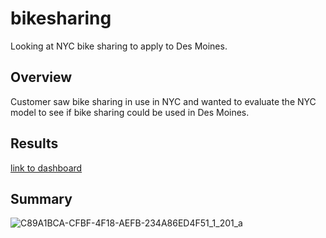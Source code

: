# bikesharing
Looking at NYC bike sharing to apply to Des Moines. 
## Overview
Customer saw bike sharing in use in NYC and wanted to evaluate the NYC model to see if bike sharing could be used in Des Moines.
## Results
[link to dashboard](https://public.tableau.com/app/profile/kurt.holmberg/viz/StoryofBikeUsageinNYC/Story1?publish=yes)


## Summary
![C89A1BCA-CFBF-4F18-AEFB-234A86ED4F51_1_201_a](https://user-images.githubusercontent.com/98991575/173207412-28e4b8d2-f4b5-4f69-b524-5d953127ddde.jpeg)
